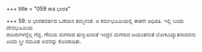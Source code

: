 +++
title = "059 ಈತ ಭಾರತ"

+++
59. ಆ ಭಾರತವರ್ಷದ ಒಡೆಯನ ತಮ್ಮನಂತೆ. ಆ ಕರ್ಮಭೂಮಿಯಲ್ಲಿ ಈತನೇ ಅಧಿಪತಿ. ಇಲ್ಲಿ ಬಂದು ದೇವಭೂಮಿಯ   
ರಾಜರುಗಳನ್ನೆಲ್ಲ ಗೆದ್ದ. ಗೌರಿಯ ಮಗನಾದ ಷಣ್ಮುಖನಂತೆ ಇಂದ್ರನ ಮಗನಾದ ಜಯಂತನಂತೆ ಲೋಕವಿಖ್ಯಾತನಾದವನು   
ಎಂದು ಸ್ತ್ರೀ ಸಮೂಹ ಅವನನ್ನು ಕೊಂಡಾಡಿತು.